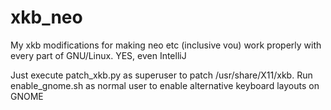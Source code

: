 # xkb_neo
My xkb modifications for making neo etc (inclusive vou) work properly with every part of GNU/Linux. YES, even IntelliJ

Just execute patch_xkb.py as superuser to patch /usr/share/X11/xkb. Run enable_gnome.sh as normal user to enable alternative keyboard layouts on GNOME
